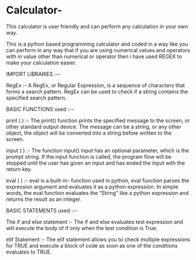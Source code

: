 # Calculator-

This calculator is user friendly and can perform any calculation in your own way.

This is a python based programming calculator and coded in a way like you can perform in any way that 
if you are using numerical values and operators with in value other than numerical or operator then i 
have used REGEX to make your calculation easier.

IMPORT LIBRARIES :--

RegEx :-
A RegEx, or Regular Expression, is a sequence of characters that forms a search pattern.
RegEx can be used to check if a string contains the specified search pattern.

BASIC FUNCTIONS used :--

print ( ) :-
The print() function prints the specified message to the screen, or other standard output device. The message can be a string, or any other object, the object will be converted into a string before written to the screen.

input ( ) :- 
The function input() input has an optional parameter, which is the prompt string. If the input function is called, the program flow will be stopped until the user has given an input and has ended the input with the return key.

eval ( ) :-
eval is a built-in- function used in python, eval function parses the expression argument and evaluates it as a python expression. In simple words, the eval function evaluates the “String” like a python expression and returns the result as an integer.

BASIC STATEMENTS used :--

The if and else statement :- 
The if and else evaluates test expression and will execute the body of if only when the test condition is True.

elif Statement :- 
The elif statement allows you to check multiple expressions for TRUE and execute a block of code as soon as one of the conditions evaluates to TRUE.
